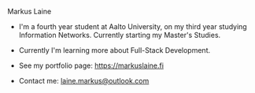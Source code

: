 Markus Laine

- I'm a fourth year student at Aalto University, on my third year studying Information Networks. Currently starting my Master's Studies.

- Currently I'm learning more about Full-Stack Development.

- See my portfolio page: https://markuslaine.fi

- Contact me: laine.markus@outlook.com

<!---
lainemarkus/lainemarkus is a ✨ special ✨ repository because its `README.md` (this file) appears on your GitHub profile.
You can click the Preview link to take a look at your changes.
--->
